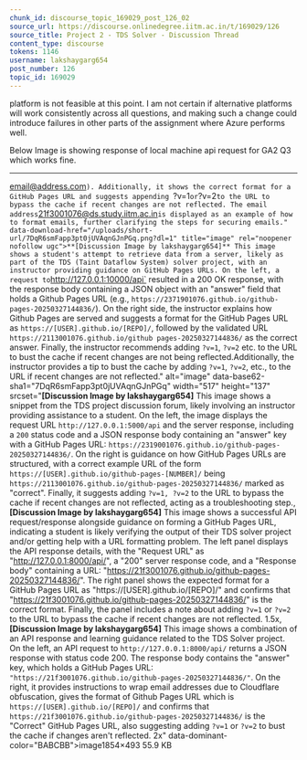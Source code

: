 ```yaml
---
chunk_id: discourse_topic_169029_post_126_02
source_url: https://discourse.onlinedegree.iitm.ac.in/t/169029/126
source_title: Project 2 - TDS Solver - Discussion Thread
content_type: discourse
tokens: 1146
username: lakshaygarg654
post_number: 126
topic_id: 169029
---
```


 platform is not feasible at this point. I am not certain if alternative platforms will work consistently across all questions, and making such a change could introduce failures in other parts of the assignment where Azure performs well.

Below Image is showing response of local machine api request for GA2 Q3 which works fine.

---

email@address.com`). Additionally, it shows the correct format for a GitHub Pages URL and suggests appending `?v=1` or `?v=2` to the URL to bypass the cache if recent changes are not reflected. The email address `21f3001076@ds.study.iitm.ac.in` is displayed as an example of how to format emails, further clarifying the steps for securing emails." data-download-href="/uploads/short-url/7DqR6smFapp3pt0jUVAqnGJnPGq.png?dl=1" title="image" rel="noopener nofollow ugc">**[Discussion Image by lakshaygarg654]** This image shows a student's attempt to retrieve data from a server, likely as part of the TDS (Taint Dataflow System) solver project, with an instructor providing guidance on GitHub Pages URLs. On the left, a request to `http://127.0.0.1:10000/api` resulted in a 200 OK response, with the response body containing a JSON object with an "answer" field that holds a Github Pages URL (e.g., `https://2371901076.github.io/github-pages-20250327144836/`). On the right side, the instructor explains how Github Pages are served and suggests a format for the GitHub Pages URL as `https://[USER].github.io/[REPO]/`, followed by the validated URL `https://2113001076.github.io/github pages-20250327144836/` as the correct answer. Finally, the instructor recommends adding `?v=1`, `?v=2` etc. to the URL to bust the cache if recent changes are not being reflected.Additionally, the instructor provides a tip to bust the cache by adding `?v=1`, `?v=2`, etc., to the URL if recent changes are not reflected." alt="image" data-base62-sha1="7DqR6smFapp3pt0jUVAqnGJnPGq" width="517" height="137" srcset="**[Discussion Image by lakshaygarg654]** This image shows a snippet from the TDS project discussion forum, likely involving an instructor providing assistance to a student. On the left, the image displays the request URL `http://127.0.0.1:5000/api` and the server response, including a `200` status code and a JSON response body containing an "answer" key with a GitHub Pages URL: `https://2319001076.github.io/github-pages-20250327144836/`. On the right is guidance on how GitHub Pages URLs are structured, with a correct example URL of the form `https://[USER].github.io/github-pages-[NUMBER]/` being `https://2113001076.github.io/github-pages-20250327144836/` marked as "correct". Finally, it suggests adding `?v=1, ?v=2` to the URL to bypass the cache if recent changes are not reflected, acting as a troubleshooting step., **[Discussion Image by lakshaygarg654]** This image shows a successful API request/response alongside guidance on forming a GitHub Pages URL, indicating a student is likely verifying the output of their TDS solver project and/or getting help with a URL formatting problem. The left panel displays the API response details, with the "Request URL" as "http://127.0.0.1:8000/api/", a "200" server response code, and a "Response body" containing a URL: "https://21f3001076.github.io/github-pages-20250327144836/". The right panel shows the expected format for a GitHub Pages URL as "https://[USER].github.io/[REPO]/" and confirms that "https://21f3001076.github.io/github-pages-20250327144836/" is the correct format. Finally, the panel includes a note about adding `?v=1` or `?v=2` to the URL to bypass the cache if recent changes are not reflected. 1.5x, **[Discussion Image by lakshaygarg654]** This image shows a combination of an API response and learning guidance related to the TDS Solver project. On the left, an API request to `http://127.0.0.1:8000/api/` returns a JSON response with status code 200. The response body contains the "answer" key, which holds a GitHub Pages URL: `"https://21f3001076.github.io/github-pages-20250327144836/"`. On the right, it provides instructions to wrap email addresses due to Cloudflare obfuscation, gives the format of Github Pages URL which is `https://[USER].github.io/[REPO]/` and confirms that `https://21f3001076.github.io/github-pages-20250327144836/` is the "Correct" GitHub Pages URL, also suggesting adding `?v=1` or `?v=2` to bust the cache if changes aren't reflected. 2x" data-dominant-color="BABCBB">image1854×493 55.9 KB
